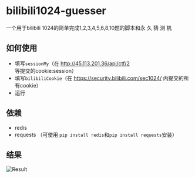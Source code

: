 # bilibili1024-guesser
一个用于bilibili 1024的简单完成1,2,3,4,5,6,8,10题的脚本和永 久 猜 测 机
## 如何使用
- 填写`sessionMy`（在 http://45.113.201.36/api/ctf/2 等提交的cookie:session）
- 填写`bilibiliCookie`（在 https://security.bilibili.com/sec1024/ 内提交的所有cookie）
- 运行
## 依赖
- redis
- requests
（可使用 `pip install redis`和`pip install requests`安装）
## 结果
![Result](https://i0.hdslb.com/bfs/album/4a1e15971ed5f4c383479d54e6ae5ff96724395f.jpg@518w_1e_1c.jpg)
